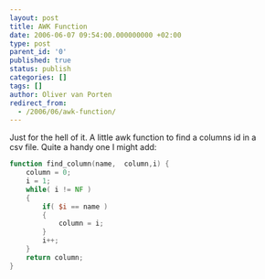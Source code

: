 ```yaml
---
layout: post
title: AWK Function
date: 2006-06-07 09:54:00.000000000 +02:00
type: post
parent_id: '0'
published: true
status: publish
categories: []
tags: []
author: Oliver van Porten
redirect_from:
  - /2006/06/awk-function/
---
```

Just for the hell of it. A little awk function to find a columns id in a  
csv file. Quite a handy one I might add:

```awk
function find_column(name,  column,i) {
    column = 0;
    i = 1;
    while( i != NF )
    {
        if( $i == name )
        {
            column = i;
        }
        i++;
    }
    return column;
}
```